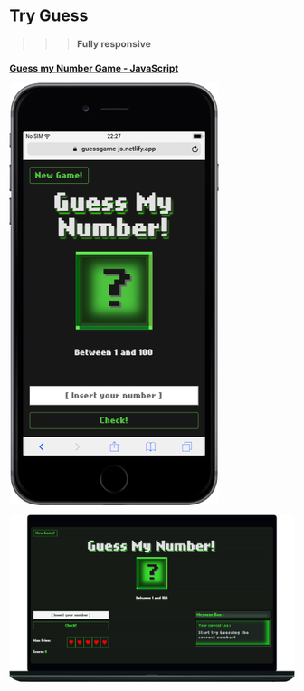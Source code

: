 # Try Guess

> > > ### Fully **responsive**

### [Guess my Number Game - JavaScript](https://guessgame-js.netlify.app/)

[![](media/mob.png)](https://guessgame-js.netlify.app/)

[![](media/laptop.png)](https://guessgame-js.netlify.app/)

